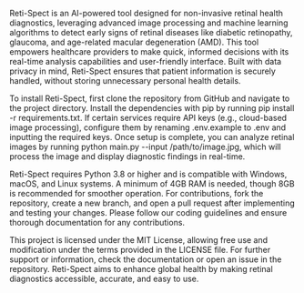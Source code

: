 Reti-Spect is an AI-powered tool designed for non-invasive retinal health diagnostics, leveraging advanced image processing and machine learning algorithms to detect early signs of retinal diseases like diabetic retinopathy, glaucoma, and age-related macular degeneration (AMD). This tool empowers healthcare providers to make quick, informed decisions with its real-time analysis capabilities and user-friendly interface. Built with data privacy in mind, Reti-Spect ensures that patient information is securely handled, without storing unnecessary personal health details.

To install Reti-Spect, first clone the repository from GitHub and navigate to the project directory. Install the dependencies with pip by running pip install -r requirements.txt. If certain services require API keys (e.g., cloud-based image processing), configure them by renaming .env.example to .env and inputting the required keys. Once setup is complete, you can analyze retinal images by running python main.py --input /path/to/image.jpg, which will process the image and display diagnostic findings in real-time.

Reti-Spect requires Python 3.8 or higher and is compatible with Windows, macOS, and Linux systems. A minimum of 4GB RAM is needed, though 8GB is recommended for smoother operation. For contributions, fork the repository, create a new branch, and open a pull request after implementing and testing your changes. Please follow our coding guidelines and ensure thorough documentation for any contributions.

This project is licensed under the MIT License, allowing free use and modification under the terms provided in the LICENSE file. For further support or information, check the documentation or open an issue in the repository. Reti-Spect aims to enhance global health by making retinal diagnostics accessible, accurate, and easy to use.
